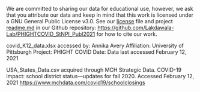 We are committed to sharing our data for educational use, however, we ask that you attribute our data and keep in mind that this work is licensed under a GNU General Public License v3.0. See our [license](https://github.com/Lakdawala-Lab/PHIGHTCOVID_StNPI_Publ2021/blob/main/LICENSE) file and project [readme.md](https://github.com/Lakdawala-Lab/PHIGHTCOVID_StNPI_Publ2021/blob/main/README.md) in our Github repository: https://github.com/Lakdawala-Lab/PHIGHTCOVID_StNPI_Publ2021 for how to cite our work. 

covid_K12_data.xlsx accessed by: Annika Avery
Affiliation: University of Pittsburgh
Project: PHIGHT COVID
Date: Data last accessed February 12, 2021 

USA_States_Data.csv acquired through MCH Strategic Data. COVID-19 impact: school district status—updates for fall 2020. Accessed February 12, 2021
https://www.mchdata.com/covid19/schoolclosings 


